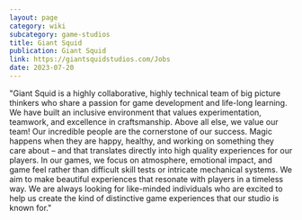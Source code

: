```yaml
---
layout: page
category: wiki
subcategory: game-studios
title: Giant Squid
publication: Giant Squid
link: https://giantsquidstudios.com/Jobs
date: 2023-07-20
---
```


"Giant Squid is a highly collaborative, highly technical team of big picture thinkers who share a passion for game development and life-long learning. We have built an inclusive environment that values experimentation, teamwork, and excellence in craftsmanship. Above all else, we value our team! Our incredible people are the cornerstone of our success. Magic happens when they are happy, healthy, and working on something they care about – and that translates directly into high quality experiences for our players. In our games, we focus on atmosphere, emotional impact, and game feel rather than difficult skill tests or intricate mechanical systems. We aim to make beautiful experiences that resonate with players in a timeless way. We are always looking for like-minded individuals who are excited to help us create the kind of distinctive game experiences that our studio is known for."
